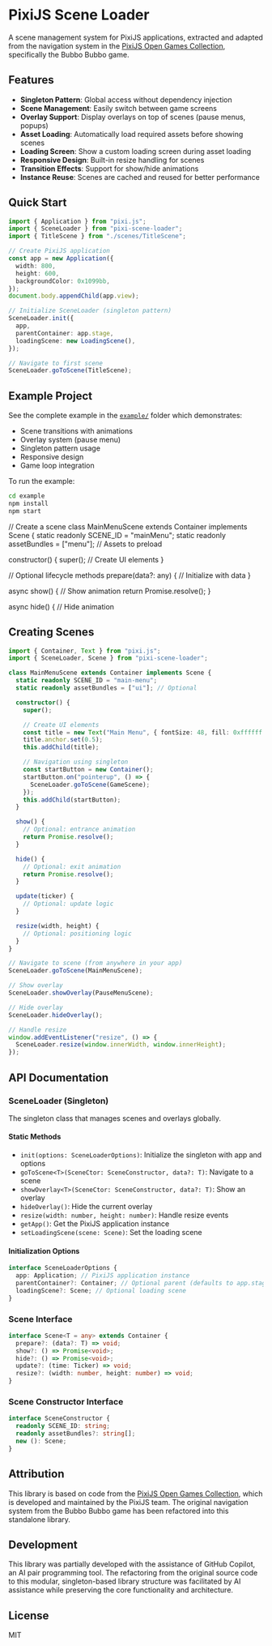 # PixiJS Scene Loader

A scene management system for PixiJS applications, extracted and adapted from the navigation system in the [PixiJS Open Games Collection](https://github.com/pixijs/open-games), specifically the Bubbo Bubbo game.

## Features

- **Singleton Pattern**: Global access without dependency injection
- **Scene Management**: Easily switch between game screens
- **Overlay Support**: Display overlays on top of scenes (pause menus, popups)
- **Asset Loading**: Automatically load required assets before showing scenes
- **Loading Screen**: Show a custom loading screen during asset loading
- **Responsive Design**: Built-in resize handling for scenes
- **Transition Effects**: Support for show/hide animations
- **Instance Reuse**: Scenes are cached and reused for better performance

## Quick Start

```typescript
import { Application } from "pixi.js";
import { SceneLoader } from "pixi-scene-loader";
import { TitleScene } from "./scenes/TitleScene";

// Create PixiJS application
const app = new Application({
  width: 800,
  height: 600,
  backgroundColor: 0x1099bb,
});
document.body.appendChild(app.view);

// Initialize SceneLoader (singleton pattern)
SceneLoader.init({
  app,
  parentContainer: app.stage,
  loadingScene: new LoadingScene(),
});

// Navigate to first scene
SceneLoader.goToScene(TitleScene);
```

## Example Project

See the complete example in the [`example/`](./example) folder which demonstrates:

- Scene transitions with animations
- Overlay system (pause menu)
- Singleton pattern usage
- Responsive design
- Game loop integration

To run the example:

```bash
cd example
npm install
npm start
```

// Create a scene
class MainMenuScene extends Container implements Scene {
static readonly SCENE_ID = "mainMenu";
static readonly assetBundles = ["menu"]; // Assets to preload

constructor() {
super();
// Create UI elements
}

// Optional lifecycle methods
prepare(data?: any) {
// Initialize with data
}

async show() {
// Show animation
return Promise.resolve();
}

async hide() {
// Hide animation

## Creating Scenes

```typescript
import { Container, Text } from "pixi.js";
import { SceneLoader, Scene } from "pixi-scene-loader";

class MainMenuScene extends Container implements Scene {
  static readonly SCENE_ID = "main-menu";
  static readonly assetBundles = ["ui"]; // Optional

  constructor() {
    super();

    // Create UI elements
    const title = new Text("Main Menu", { fontSize: 48, fill: 0xffffff });
    title.anchor.set(0.5);
    this.addChild(title);

    // Navigation using singleton
    const startButton = new Container();
    startButton.on("pointerup", () => {
      SceneLoader.goToScene(GameScene);
    });
    this.addChild(startButton);
  }

  show() {
    // Optional: entrance animation
    return Promise.resolve();
  }

  hide() {
    // Optional: exit animation
    return Promise.resolve();
  }

  update(ticker) {
    // Optional: update logic
  }

  resize(width, height) {
    // Optional: positioning logic
  }
}

// Navigate to scene (from anywhere in your app)
SceneLoader.goToScene(MainMenuScene);

// Show overlay
SceneLoader.showOverlay(PauseMenuScene);

// Hide overlay
SceneLoader.hideOverlay();

// Handle resize
window.addEventListener("resize", () => {
  SceneLoader.resize(window.innerWidth, window.innerHeight);
});
```

## API Documentation

### SceneLoader (Singleton)

The singleton class that manages scenes and overlays globally.

#### Static Methods

- `init(options: SceneLoaderOptions)`: Initialize the singleton with app and options
- `goToScene<T>(SceneCtor: SceneConstructor, data?: T)`: Navigate to a scene
- `showOverlay<T>(SceneCtor: SceneConstructor, data?: T)`: Show an overlay
- `hideOverlay()`: Hide the current overlay
- `resize(width: number, height: number)`: Handle resize events
- `getApp()`: Get the PixiJS application instance
- `setLoadingScene(scene: Scene)`: Set the loading scene

#### Initialization Options

```typescript
interface SceneLoaderOptions {
  app: Application; // PixiJS application instance
  parentContainer?: Container; // Optional parent (defaults to app.stage)
  loadingScene?: Scene; // Optional loading scene
}
```

### Scene Interface

```typescript
interface Scene<T = any> extends Container {
  prepare?: (data?: T) => void;
  show?: () => Promise<void>;
  hide?: () => Promise<void>;
  update?: (time: Ticker) => void;
  resize?: (width: number, height: number) => void;
}
```

### Scene Constructor Interface

```typescript
interface SceneConstructor {
  readonly SCENE_ID: string;
  readonly assetBundles?: string[];
  new (): Scene;
}
```

## Attribution

This library is based on code from the [PixiJS Open Games Collection](https://github.com/pixijs/open-games), which is developed and maintained by the PixiJS team. The original navigation system from the Bubbo Bubbo game has been refactored into this standalone library.

## Development

This library was partially developed with the assistance of GitHub Copilot, an AI pair programming tool. The refactoring from the original source code to this modular, singleton-based library structure was facilitated by AI assistance while preserving the core functionality and architecture.

## License

MIT
